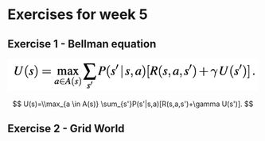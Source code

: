 # Exercises for week 5

## Exercise 1 - Bellman equation

![bellman equation](./bellman_equation.png)

$$
U(s)=\\max_{a \in A(s)} \sum_{s'}P(s'|s,a)[R(s,a,s')+\gamma U(s')].
$$

## Exercise 2 - Grid World
